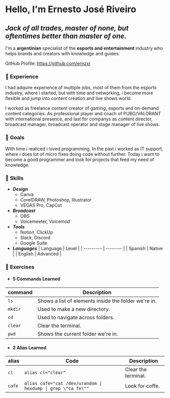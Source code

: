 # Hello, I'm Ernesto José Riveiro

## _Jack of all trades, master of none, but oftentimes better than master of one._

I'm a **argentinian** specialist of the **esports and entertainment** industry who helps brands and creators with knowledge and guides.

GitHub Profile: https://github.com/ernzxr

### 📃 **Experience**

I had adquire experience of multiple jobs, most of them from the esports industry, where i started, but with time and networking, i become more flexible and jump into content creation and live shows world. 

I worked as freelance content creator of gaming, esports and on-demand content categories. As professional player and coach of PUBG/VALORANT with international presence, and last for companys as content director, broadcast manager, broadcast operator and stage manager of live shows.

### 🎯 **Goals**

With time i realiced i loved programming. In the past i worked as IT support, where i does lot of micro fixes doing code without further. Today i want to become a good programmer and look for projects that feed my need of knowledge.

### 🧠 **Skills**

* ***Design***
    * Canva
    * CorelDRAW, Photoshop, Illustrator
    * VEGAS Pro, CapCut
* ***Broadcast***
    * OBS
    * Voicemeeter, Voicemod
* ***Tools***
    * Notion, ClickUp
    * Slack, Discord
    * Google Suite
* ***Languages***
    | Language  | Level    |
    | --------- | -------- |
    | Spanish   | Native   |
    | English   | Advanced | 

### 📝 **Exercises**

* #### **5 Commands Learned**

| command  | Description                                          |
| -------- | ---------------------------------------------------- |
| `ls`     | Shows a list of elements inside the folder we're in. |
| `mkdir`  | Used to make a new directory.                        | 
| `cd`     | Used to navigate across folders.                     | 
| `clear`  | Clear the terminal.                                  | 
| `pwd`    | Shows the current folder we're in.                   | 

* #### **2 Alias Learned**

| alias  | Code                                                          | Description          |
| ------ | ------------------------------------------------------------- | -------------------- |
| `cl`   | `alias cl="clear"`                                            | Clear the terminal.  |
| `cafe` | `alias cafe="cat /dev/urandom \| hexdump \| grep \"ca fe\""`  | Look for coffe.      |
